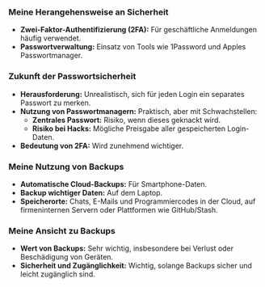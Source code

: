### Meine Herangehensweise an Sicherheit

- **Zwei-Faktor-Authentifizierung (2FA):** Für geschäftliche Anmeldungen häufig verwendet.
- **Passwortverwaltung:** Einsatz von Tools wie 1Password und Apples Passwortmanager.

### Zukunft der Passwortsicherheit

- **Herausforderung:** Unrealistisch, sich für jeden Login ein separates Passwort zu merken.
- **Nutzung von Passwortmanagern:** Praktisch, aber mit Schwachstellen:
  - **Zentrales Passwort:** Risiko, wenn dieses geknackt wird.
  - **Risiko bei Hacks:** Mögliche Preisgabe aller gespeicherten Login-Daten.
- **Bedeutung von 2FA:** Wird zunehmend wichtiger.

### Meine Nutzung von Backups

- **Automatische Cloud-Backups:** Für Smartphone-Daten.
- **Backup wichtiger Daten:** Auf dem Laptop.
- **Speicherorte:** Chats, E-Mails und Programmiercodes in der Cloud, auf firmeninternen Servern oder Plattformen wie GitHub/Stash.

### Meine Ansicht zu Backups

- **Wert von Backups:** Sehr wichtig, insbesondere bei Verlust oder Beschädigung von Geräten.
- **Sicherheit und Zugänglichkeit:** Wichtig, solange Backups sicher und leicht zugänglich sind.
